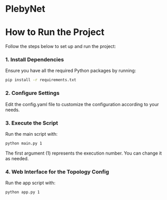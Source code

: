 # PlebyNet


# How to Run the Project

Follow the steps below to set up and run the project:

### 1. Install Dependencies
Ensure you have all the required Python packages by running:

```sh
pip install -r requirements.txt
```
### 2. Configure Settings

Edit the config.yaml file to customize the configuration according to your needs.

### 3. Execute the Script

Run the main script with:

```sh
python main.py 1
```

The first argument (1) represents the execution number. You can change it as needed.

### 4. Web Interface for the Topology Config    

Run the app script with:

```sh
python app.py 1
```
